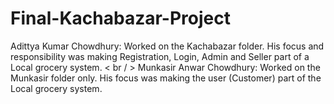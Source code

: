 # Final-Kachabazar-Project

Adittya Kumar Chowdhury: Worked on the Kachabazar folder. His focus and responsibility was making Registration, Login, Admin and Seller part of a Local grocery system. 
< br / >
Munkasir Anwar Chowdhury: Worked on the Munkasir folder only. His focus was making the user (Customer) part of the Local grocery system.

